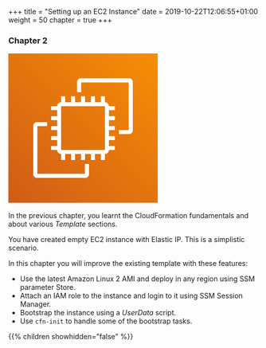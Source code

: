 +++
title = "Setting up an EC2 Instance"
date = 2019-10-22T12:06:55+01:00
weight = 50
chapter = true
+++

### Chapter 2

![](./ec2-1.png)

In the previous chapter, you learnt the CloudFormation fundamentals and about various _Template_ sections.

You have created empty EC2 instance with Elastic IP. This is a simplistic scenario.

In this chapter you will improve the existing template with these features:

+ Use the latest Amazon Linux 2 AMI and deploy in any region using SSM parameter Store.
+ Attach an IAM role to the instance and login to it using SSM Session Manager.
+ Bootstrap the instance using a _UserData_ script.
+ Use `cfn-init` to handle some of the bootstrap tasks.

{{% children showhidden="false" %}}
